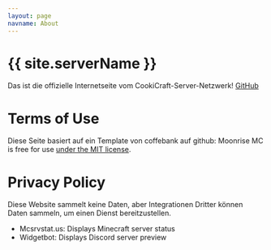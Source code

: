 ```yaml
---
layout: page
navname: About
---
```


# {{ site.serverName }}

Das ist die offizielle Internetseite vom CookiCraft-Server-Netzwerk!
[GitHub](https://github.com/coffeebank/moonrise)


# Terms of Use

Diese Seite  basiert auf ein Template von coffebank auf github:
Moonrise MC is free for use [under the MIT license](https://github.com/coffeebank/moonrise).


# Privacy Policy

Diese Website sammelt keine Daten, aber Integrationen Dritter können Daten sammeln, um einen Dienst bereitzustellen.

- Mcsrvstat.us: Displays Minecraft server status
- Widgetbot: Displays Discord server preview
